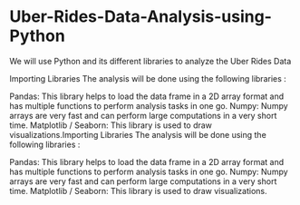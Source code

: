 # Uber-Rides-Data-Analysis-using-Python
We will use Python and its different libraries to analyze the Uber Rides Data

Importing Libraries
The analysis will be done using the following libraries : 

Pandas:  This library helps to load the data frame in a 2D array format and has multiple functions to perform analysis tasks in one go.
Numpy: Numpy arrays are very fast and can perform large computations in a very short time.
Matplotlib / Seaborn: This library is used to draw visualizations.Importing Libraries
The analysis will be done using the following libraries : 

Pandas:  This library helps to load the data frame in a 2D array format and has multiple functions to perform analysis tasks in one go.
Numpy: Numpy arrays are very fast and can perform large computations in a very short time.
Matplotlib / Seaborn: This library is used to draw visualizations.
